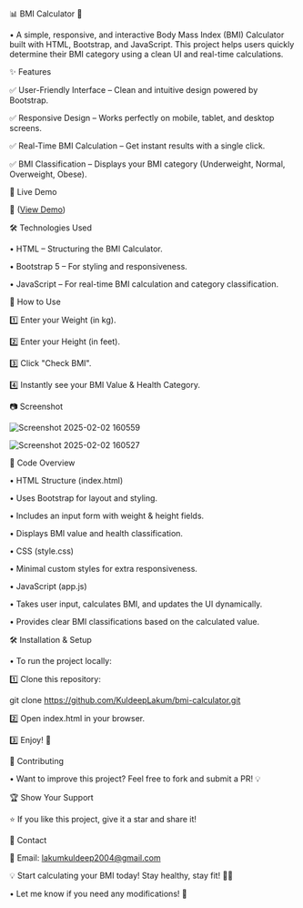 📊 BMI Calculator 🚀

• A simple, responsive, and interactive Body Mass Index (BMI) Calculator built with HTML, Bootstrap, and JavaScript. This project helps users quickly determine their BMI category using a clean UI and real-time calculations.

✨ Features

✅ User-Friendly Interface – Clean and intuitive design powered by Bootstrap.

✅ Responsive Design – Works perfectly on mobile, tablet, and desktop screens.

✅ Real-Time BMI Calculation – Get instant results with a single click.

✅ BMI Classification – Displays your BMI category (Underweight, Normal, Overweight, Obese).

🎥 Live Demo

🔗  ([View Demo](https://kuldeeplakum.github.io/BMI-Body-Mass-Index-Calculator/))

🛠️ Technologies Used

• HTML – Structuring the BMI Calculator.

• Bootstrap 5 – For styling and responsiveness.

• JavaScript – For real-time BMI calculation and category classification.

🚀 How to Use

1️⃣ Enter your Weight (in kg).

2️⃣ Enter your Height (in feet).

3️⃣ Click "Check BMI".

4️⃣ Instantly see your BMI Value & Health Category.

📷 Screenshot

![Screenshot 2025-02-02 160559](https://github.com/user-attachments/assets/d431cff1-dffe-49b9-9cc6-6afc077cb0ca)

![Screenshot 2025-02-02 160527](https://github.com/user-attachments/assets/68df1e65-999d-4940-8612-396f2e0e0a87)

📜 Code Overview

• HTML Structure (index.html)

• Uses Bootstrap for layout and styling.

• Includes an input form with weight & height fields.

• Displays BMI value and health classification.

• CSS (style.css)

• Minimal custom styles for extra responsiveness.

• JavaScript (app.js)

• Takes user input, calculates BMI, and updates the UI dynamically.

• Provides clear BMI classifications based on the calculated value.

🛠️ Installation & Setup

• To run the project locally:

1️⃣ Clone this repository:

git clone https://github.com/KuldeepLakum/bmi-calculator.git

2️⃣ Open index.html in your browser.

3️⃣ Enjoy! 🎉

🤝 Contributing

• Want to improve this project? Feel free to fork and submit a PR! 💡

🏆 Show Your Support

⭐ If you like this project, give it a star and share it!

📩 Contact

📧 Email: lakumkuldeep2004@gmail.com

💡 Start calculating your BMI today! Stay healthy, stay fit! 💪🔥

• Let me know if you need any modifications! 🚀
